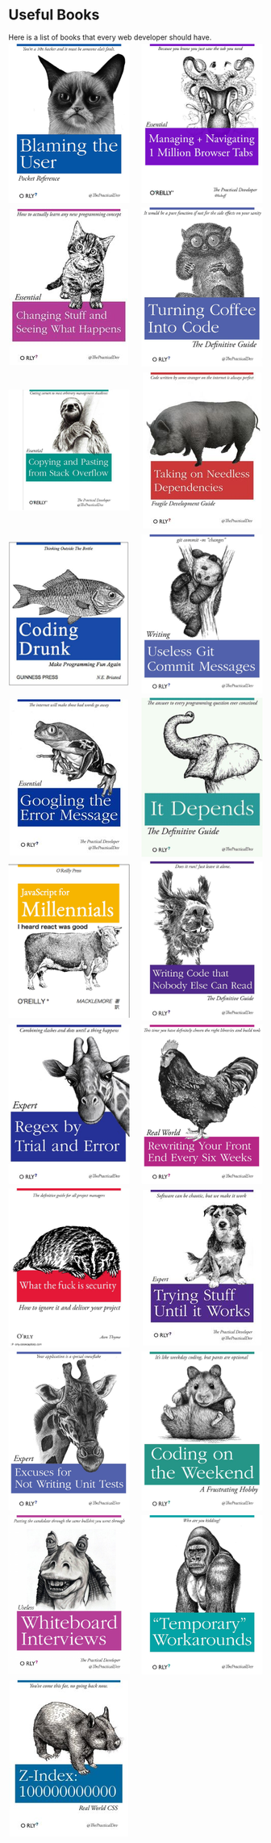 # Useful Books

Here is a list of books that every web developer should have.

<section style="display: grid; 
            grid-template-columns: repeat( auto-fit, minmax(200px, 1fr) );
            grid-template-rows: 300px;
            grid-auto-rows: 300px;
            justify-items: center;
            align-items: center;
            grid-gap: 1.5rem;
            margin-bottom: 2rem;">

![Learning to blame the user](../orly/blaming.jpg)

![Opening 1000000 browser tabs](../orly/browsertabs.jpg)

![Changing stuff until it works](../orly/changingstuff.jpg)

![Turning coffee into code](../orly/coffee.jpg)

![Coding by copying and pasting](../orly/copypaste.jpg)

![Needless dependencies](../orly/dependecies.jpg)

![Coding drunk](../orly/drunk.jpg)

![Git Commit message that dont matter](../orly/gitcommit.jpg)

![Googling the solution](../orly/googling.jpg)

![It depends](../orly/itdepends.jpg)

![Millenials](../orly/millenials.png)

![code that nobody can read](../orly/nobodycanread.jpg)

![Regex by trial and error](../orly/regex.jpg)

![rewriting things until it works](../orly/rewriting.jpg)

![rewriting things until it works](../orly/security.jpg)

![trying stuff until it works](../orly/tryingstuff.jpg)

![unittests](../orly/unittests.jpg)

![coding on the weekend](../orly/weekend.jpg)

![Whiteboard interviews](../orly/whiteboard.jpg)

![Workarounds](../orly/workarounds.jpg)

![Zindex 1000000](../orly/zindex.jpg)

</section>
